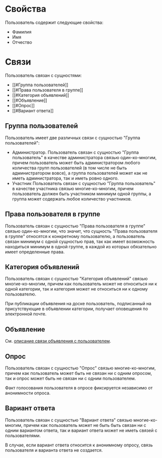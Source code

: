# Свойства
Пользователь содержит следующие свойства:
- Фамилия
- Имя
- Отчество

# Связи
Пользователь связан с сущностями:
- [[#Группа пользователей]]
- [[#Права пользователя в группе]]
- [[#Категория объявлений]]
- [[#Объявление]]
- [[#Опрос]]
- [[#Вариант ответа]]

## Группа пользователей
Пользователь имеет две различных связи с сущностью "Группа пользователей":
- Администратор.
	Пользователь связан с сущностью "Группа пользователь" в качестве администратора связью один-ко-многим, причем пользователь может быть администратором любого количества групп пользователей (в том числе не быть администратором вовсе), а группа пользователей может как не иметь администратора, так и иметь ровно одного.
- Участник
	Пользователь связан с сущностью "Группа пользователь" в качестве участника связью многие-ко-многим, причем пользователь должен быть участником минимум одной группы, а группа может содержать любое количество участников.

## Права пользователя в группе
Пользователь связан с сущностью "Права пользователя в группе" связью один-ко-многим, что значит, что сущность "Права пользователя в группе" относятся к конкретному пользователю, а пользователь связан минимум с одной сущностью прав, так как имеет возможность находиться минимум в одной группе, в каждой из которых обязательно имеет определенные права. 

## Категория объявлений
Пользователь связан с сущностью "Категория объявлений" связью многие-ко-многим, причем как пользователь может не относиться ни к одной категории, так и категория может не относиться ни к одному пользователю.

При публикации объявления на доске пользователь, подписанный на присутствующие в объявлении категории, получает оповещения по электронной почте.

## Объявление
См. [описание связи объявления с пользователем](Объявление.md#Пользователь).

## Опрос
Пользователь связан с сущностью "Опрос" связью многие-ко-многим, причем как пользователь может быть не связан ни с одним опросом, так и опрос может быть не связан ни с одним пользователем. 

Факт голосования пользователя в опросе фиксируется независимо от анонимности опроса.

## Вариант ответа
Пользователь связан с сущностью "Вариант ответа" связью многие-ко-многим, причем как пользователь может не быть быть связан ни с одним вариантом ответа, так и вариант ответа может не иметь связей с пользователями.

В случае, если вариант ответа относится к анонимному опросу, связь пользователя и варианта ответа не создается.





